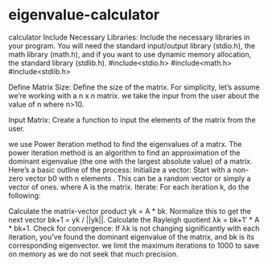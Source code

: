 # eigenvalue-calculator
calculator
Include Necessary Libraries: Include the necessary libraries in your program. You will need the standard input/output library (stdio.h), the math library (math.h), and if you want to use dynamic memory allocation, the standard library (stdlib.h).
#include<stdio.h>
#include<math.h>
#include<stdlib.h>

Define Matrix Size: Define the size of the matrix. For simplicity, let’s assume we’re working with a n x n matrix.
we take the inpur from the user about the value of n where n>10.

Input Matrix: Create a function to input the elements of the matrix from the user.

we use Power Iteration method to find the eigenvalues of a matrx.
The power iteration method is an algorithm to find an approximation of the dominant eigenvalue (the one with the largest absolute value) of a matrix. Here’s a basic outline of the process:
Initialize a vector: Start with a non-zero vector b0 with n elements . This can be a random vector or simply a vector of ones.
where A is the matrix.
Iterate: For each iteration k, do the following:

Calculate the matrix-vector product yk = A * bk.
Normalize this to get the next vector bk+1 = yk / ||yk||.
Calculate the Rayleigh quotient λk = bk+1' * A * bk+1.
Check for convergence: If λk is not changing significantly with each iteration, you’ve found the dominant eigenvalue of the matrix, and bk is its corresponding eigenvector.
we limit the maximum iterations to 1000 to save on memory as we do not seek that much precision.
